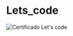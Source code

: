 # Lets_code
<img src="https://user-images.githubusercontent.com/101893896/192323809-4e5b8ddf-62d7-4134-8be8-183754e854a2.png" alt="Certificado Let's code"/>
